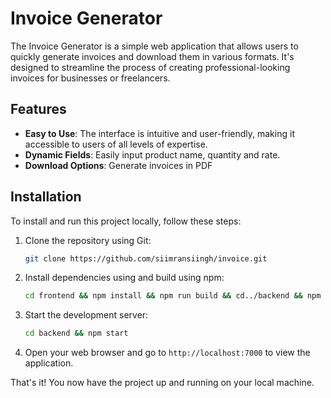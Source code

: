 # Invoice Generator

The Invoice Generator is a simple web application that allows users to quickly generate invoices and download them in various formats. It's designed to streamline the process of creating professional-looking invoices for businesses or freelancers.

## Features

- **Easy to Use**: The interface is intuitive and user-friendly, making it accessible to users of all levels of expertise.
- **Dynamic Fields**: Easily input product name, quantity and rate.
- **Download Options**: Generate invoices in PDF
## Installation

To install and run this project locally, follow these steps:

1. Clone the repository using Git:

    ```bash
    git clone https://github.com/siimransiingh/invoice.git
    ```

2. Install dependencies using and build using npm:

    ```bash
    cd frontend && npm install && npm run build && cd../backend && npm run build
    ```


3. Start the development server:

    ```bash
    cd backend && npm start
    ```

4. Open your web browser and go to `http://localhost:7000` to view the application.

That's it! You now have the project up and running on your local machine.
